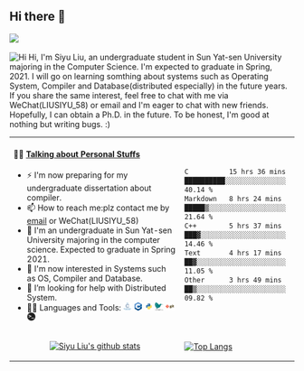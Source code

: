 


<!--
**liusy58/liusy58** is a ✨ _special_ ✨ repository because its `README.md` (this file) appears on your GitHub profile.

Here are some ideas to get you started:

- 🔭 I’m currently working on ...
- 🌱 I’m currently learning ...
- 👯 I’m looking to collaborate on ...
- 🤔 I’m looking for help with ...
- 💬 Ask me about ...
- 📫 How to reach me: ...
- 😄 Pronouns: ...
- ⚡ Fun fact: ...
-->
<!--
![](https://komarev.com/ghpvc/?username=liusy58&color=brightgreen&label=PROFILE+VIEWS)




- 🔭 I’m currently working on my .
- 📫 How to reach me:plz contact me by [email](liusy58@,ail2.sysu.edu.cn) or WeChat(LIUSIYU_58)
- 🏫 I'm an undergraduate in Sun-Yat-sen University majoring in the computer science. Expected to graduate in Spring 2021.
- 👯 I'm now interested in System such as OS, Compiler and Database. 
- 🤔 I’m looking for help with Distributed System.
-->

## Hi there 👋
![](https://komarev.com/ghpvc/?username=liusy58&color=brightgreen&label=PROFILE+VIEWS)


<img height="25" src='https://qpluspicture.oss-cn-beijing.aliyuncs.com/6LjjQA/Hi.gif' alt='Hi' width="24"/> Hi, I'm Siyu Liu, an undergraduate student in Sun Yat-sen University majoring in the Computer Science. I'm expected to graduate in Spring, 2021. I will go on learning somthing about systems such as Operating System, Compiler and Database(distributed especially) in the future years. If you share the same interest, feel free to chat with me via WeChat(LIUSIYU_58) or email and I'm eager to chat with new friends. Hopefully, I can obtain a Ph.D. in the future. To be honest, I'm good at nothing but writing bugs. :)
<p></p>


<table align="center">
<tr>
<td valign="top" width="60%">

#### 🏋️‍♀️ <a href="https://github.com/liusy58" target="_blank">Talking about Personal Stuffs</a>
<!-- recent_releases starts -->

- ⚡  I'm now preparing for my undergraduate dissertation about compiler. 
- 📫 How to reach me:plz contact me by [email](liusy58@mail2.sysu.edu.cn) or WeChat(LIUSIYU_58)
- 🏫 I'm an undergraduate in Sun Yat-sen University majoring in the computer science. Expected to graduate in Spring 2021.
- 👯 I'm now interested in Systems such as OS, Compiler and Database. 
- 🤔 I’m looking for help with Distributed System.
- 🏊‍♂️ Languages and Tools: 
<code><img height="15" src="https://raw.githubusercontent.com/github/explore/80688e429a7d4ef2fca1e82350fe8e3517d3494d/topics/c/c.png"></code>
<code><img height="15" src="https://raw.githubusercontent.com/github/explore/80688e429a7d4ef2fca1e82350fe8e3517d3494d/topics/cpp/cpp.png"></code>
<code><img height="15" src="https://raw.githubusercontent.com/github/explore/80688e429a7d4ef2fca1e82350fe8e3517d3494d/topics/python/python.png"></code>
<code><img height="15" src="https://raw.githubusercontent.com/github/explore/80688e429a7d4ef2fca1e82350fe8e3517d3494d/topics/latex/latex.png"></code>
<code><img height="15" src="https://raw.githubusercontent.com/github/explore/80688e429a7d4ef2fca1e82350fe8e3517d3494d/topics/git/git.png"></code>
<code><img height="15" src="https://raw.githubusercontent.com/github/explore/80688e429a7d4ef2fca1e82350fe8e3517d3494d/topics/terminal/terminal.png"></code>
<!-- recent_releases ends -->
</td>
<td>
 
<!--START_SECTION:waka-->
```text
C          15 hrs 36 mins  ██████████░░░░░░░░░░░░░░░   40.14 % 
Markdown   8 hrs 24 mins   █████▒░░░░░░░░░░░░░░░░░░░   21.64 % 
C++        5 hrs 37 mins   ███▓░░░░░░░░░░░░░░░░░░░░░   14.46 % 
Text       4 hrs 17 mins   ██▓░░░░░░░░░░░░░░░░░░░░░░   11.05 % 
Other      3 hrs 49 mins   ██▒░░░░░░░░░░░░░░░░░░░░░░   09.82 % 
```
<!--END_SECTION:waka-->
 
</td>
</tr>
<tr>
<td>
<p align="center"><a href="https://github.com/liusy58"><img src="https://github-readme-stats.vercel.app/api?username=liusy58&hide_border=true&show_icons=true" alt="Siyu Liu's github stats"></a></p>

</td>
<td>
<!--
#### 🤗 My social accounts
 <strong><a href="https://liusy58.github.io">Blog</a></strong> <strong><a href="https://www.zhihu.com/people/liu-si-yu-51-23-99">Zhihu</a></strong>
-->
<a href="https://github.com/liusy58">
<!--   <img src="https://github-readme-stats.vercel.app/api/top-langs/?username=monkey2000" /> -->
  <img align="center" alt="Top Langs" src="https://github-readme-stats.vercel.app/api/top-langs/?username=liusy58" />
</a>
</td>
</tr>
</table>




